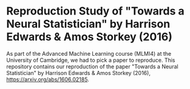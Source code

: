 # Reproduction Study of "Towards a Neural Statistician" by Harrison Edwards & Amos Storkey (2016)
As part of the Advanced Machine Learning course (MLMI4) at the University of Cambridge, we had to pick a paper to reproduce. This repository contains our reproduction of the paper "Towards a Neural Statistician" by Harrison Edwards & Amos Storkey (2016), https://arxiv.org/abs/1606.02185. 
